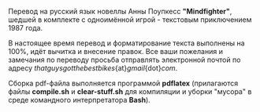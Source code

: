 Перевод на русский язык новеллы Анны Поупкесс **"Mindfighter"**, шедшей в комплекте с одноимённой игрой - текстовым приключением 1987 года.   

В настоящее время перевод и форматирование текста выполнены на 100%, идёт вычитка и внесение правок.
Все ваши пожелания и замечания по переводу просьба отправлять электронной почтой по адресу *thatguysgotthebestbikes*{at}*gmail*{dot}*com*.   

Cборка pdf-файла выполняется программой **pdflatex** (прилагаются файлы **compile.sh** и **clear-stuff.sh** для компиляции и уборки "мусора" в среде командного интерпретатора **Bash**).   
